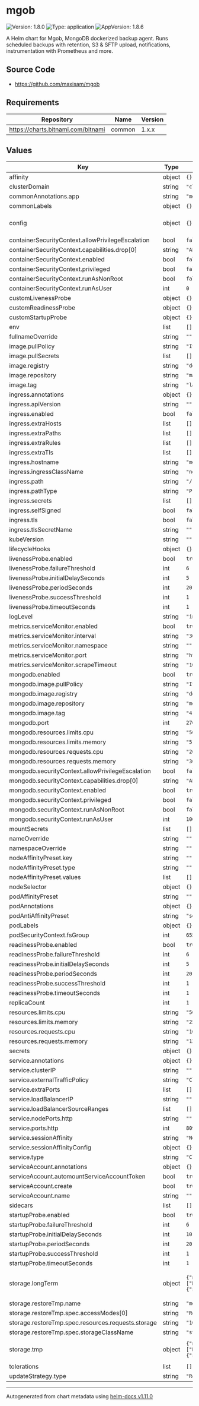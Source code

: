 # mgob

![Version: 1.8.0](https://img.shields.io/badge/Version-1.8.0-informational?style=flat-square) ![Type: application](https://img.shields.io/badge/Type-application-informational?style=flat-square) ![AppVersion: 1.8.6](https://img.shields.io/badge/AppVersion-1.8.6-informational?style=flat-square)

A Helm chart for Mgob, MongoDB dockerized backup agent.
Runs scheduled backups with retention, S3 & SFTP upload, notifications, instrumentation with Prometheus and more.

## Source Code

- <https://github.com/maxisam/mgob>

## Requirements

| Repository                         | Name   | Version |
| ---------------------------------- | ------ | ------- |
| https://charts.bitnami.com/bitnami | common | 1.x.x   |

## Values

| Key                                                | Type   | Default                                                                                                                                       | Description                                               |
| -------------------------------------------------- | ------ | --------------------------------------------------------------------------------------------------------------------------------------------- | --------------------------------------------------------- |
| affinity                                           | object | `{}`                                                                                                                                          |                                                           |
| clusterDomain                                      | string | `"cluster.local"`                                                                                                                             |                                                           |
| commonAnnotations.app                              | string | `"mgob"`                                                                                                                                      |                                                           |
| commonLabels                                       | object | `{}`                                                                                                                                          |                                                           |
| config                                             | object | `{}`                                                                                                                                          | Backup plans. For details, see [values.yaml](values.yaml) |
| containerSecurityContext.allowPrivilegeEscalation  | bool   | `false`                                                                                                                                       |                                                           |
| containerSecurityContext.capabilities.drop[0]      | string | `"ALL"`                                                                                                                                       |                                                           |
| containerSecurityContext.enabled                   | bool   | `false`                                                                                                                                       |                                                           |
| containerSecurityContext.privileged                | bool   | `false`                                                                                                                                       |                                                           |
| containerSecurityContext.runAsNonRoot              | bool   | `false`                                                                                                                                       |                                                           |
| containerSecurityContext.runAsUser                 | int    | `0`                                                                                                                                           |                                                           |
| customLivenessProbe                                | object | `{}`                                                                                                                                          |                                                           |
| customReadinessProbe                               | object | `{}`                                                                                                                                          |                                                           |
| customStartupProbe                                 | object | `{}`                                                                                                                                          |                                                           |
| env                                                | list   | `[]`                                                                                                                                          |                                                           |
| fullnameOverride                                   | string | `""`                                                                                                                                          |                                                           |
| image.pullPolicy                                   | string | `"IfNotPresent"`                                                                                                                              |                                                           |
| image.pullSecrets                                  | list   | `[]`                                                                                                                                          |                                                           |
| image.registry                                     | string | `"docker.io"`                                                                                                                                 |                                                           |
| image.repository                                   | string | `"maxisam/mgob"`                                                                                                                              |                                                           |
| image.tag                                          | string | `"latest"`                                                                                                                                    |                                                           |
| ingress.annotations                                | object | `{}`                                                                                                                                          |                                                           |
| ingress.apiVersion                                 | string | `""`                                                                                                                                          |                                                           |
| ingress.enabled                                    | bool   | `false`                                                                                                                                       |                                                           |
| ingress.extraHosts                                 | list   | `[]`                                                                                                                                          |                                                           |
| ingress.extraPaths                                 | list   | `[]`                                                                                                                                          |                                                           |
| ingress.extraRules                                 | list   | `[]`                                                                                                                                          |                                                           |
| ingress.extraTls                                   | list   | `[]`                                                                                                                                          |                                                           |
| ingress.hostname                                   | string | `"mgob.local"`                                                                                                                                |                                                           |
| ingress.ingressClassName                           | string | `"nginx"`                                                                                                                                     |                                                           |
| ingress.path                                       | string | `"/"`                                                                                                                                         |                                                           |
| ingress.pathType                                   | string | `"Prefix"`                                                                                                                                    |                                                           |
| ingress.secrets                                    | list   | `[]`                                                                                                                                          |                                                           |
| ingress.selfSigned                                 | bool   | `false`                                                                                                                                       |                                                           |
| ingress.tls                                        | bool   | `false`                                                                                                                                       |                                                           |
| ingress.tlsSecretName                              | string | `""`                                                                                                                                          |                                                           |
| kubeVersion                                        | string | `""`                                                                                                                                          |                                                           |
| lifecycleHooks                                     | object | `{}`                                                                                                                                          |                                                           |
| livenessProbe.enabled                              | bool   | `true`                                                                                                                                        |                                                           |
| livenessProbe.failureThreshold                     | int    | `6`                                                                                                                                           |                                                           |
| livenessProbe.initialDelaySeconds                  | int    | `5`                                                                                                                                           |                                                           |
| livenessProbe.periodSeconds                        | int    | `20`                                                                                                                                          |                                                           |
| livenessProbe.successThreshold                     | int    | `1`                                                                                                                                           |                                                           |
| livenessProbe.timeoutSeconds                       | int    | `1`                                                                                                                                           |                                                           |
| logLevel                                           | string | `"info"`                                                                                                                                      |                                                           |
| metrics.serviceMonitor.enabled                     | bool   | `true`                                                                                                                                        |                                                           |
| metrics.serviceMonitor.interval                    | string | `"30s"`                                                                                                                                       |                                                           |
| metrics.serviceMonitor.namespace                   | string | `""`                                                                                                                                          |                                                           |
| metrics.serviceMonitor.port                        | string | `"http"`                                                                                                                                      |                                                           |
| metrics.serviceMonitor.scrapeTimeout               | string | `"10s"`                                                                                                                                       |                                                           |
| mongodb.enabled                                    | bool   | `true`                                                                                                                                        |                                                           |
| mongodb.image.pullPolicy                           | string | `"IfNotPresent"`                                                                                                                              |                                                           |
| mongodb.image.registry                             | string | `"docker.io"`                                                                                                                                 |                                                           |
| mongodb.image.repository                           | string | `"mongo"`                                                                                                                                     |                                                           |
| mongodb.image.tag                                  | string | `"4.4.6"`                                                                                                                                     |                                                           |
| mongodb.port                                       | int    | `27017`                                                                                                                                       |                                                           |
| mongodb.resources.limits.cpu                       | string | `"500m"`                                                                                                                                      |                                                           |
| mongodb.resources.limits.memory                    | string | `"512Mi"`                                                                                                                                     |                                                           |
| mongodb.resources.requests.cpu                     | string | `"200m"`                                                                                                                                      |                                                           |
| mongodb.resources.requests.memory                  | string | `"300Mi"`                                                                                                                                     |                                                           |
| mongodb.securityContext.allowPrivilegeEscalation   | bool   | `false`                                                                                                                                       |                                                           |
| mongodb.securityContext.capabilities.drop[0]       | string | `"ALL"`                                                                                                                                       |                                                           |
| mongodb.securityContext.enabled                    | bool   | `true`                                                                                                                                        |                                                           |
| mongodb.securityContext.privileged                 | bool   | `false`                                                                                                                                       |                                                           |
| mongodb.securityContext.runAsNonRoot               | bool   | `false`                                                                                                                                       |                                                           |
| mongodb.securityContext.runAsUser                  | int    | `1001`                                                                                                                                        |                                                           |
| mountSecrets                                       | list   | `[]`                                                                                                                                          |                                                           |
| nameOverride                                       | string | `""`                                                                                                                                          |                                                           |
| namespaceOverride                                  | string | `""`                                                                                                                                          |                                                           |
| nodeAffinityPreset.key                             | string | `""`                                                                                                                                          |                                                           |
| nodeAffinityPreset.type                            | string | `""`                                                                                                                                          |                                                           |
| nodeAffinityPreset.values                          | list   | `[]`                                                                                                                                          |                                                           |
| nodeSelector                                       | object | `{}`                                                                                                                                          |                                                           |
| podAffinityPreset                                  | string | `""`                                                                                                                                          |                                                           |
| podAnnotations                                     | object | `{}`                                                                                                                                          |                                                           |
| podAntiAffinityPreset                              | string | `"soft"`                                                                                                                                      |                                                           |
| podLabels                                          | object | `{}`                                                                                                                                          |                                                           |
| podSecurityContext.fsGroup                         | int    | `65534`                                                                                                                                       |                                                           |
| readinessProbe.enabled                             | bool   | `true`                                                                                                                                        |                                                           |
| readinessProbe.failureThreshold                    | int    | `6`                                                                                                                                           |                                                           |
| readinessProbe.initialDelaySeconds                 | int    | `5`                                                                                                                                           |                                                           |
| readinessProbe.periodSeconds                       | int    | `20`                                                                                                                                          |                                                           |
| readinessProbe.successThreshold                    | int    | `1`                                                                                                                                           |                                                           |
| readinessProbe.timeoutSeconds                      | int    | `1`                                                                                                                                           |                                                           |
| replicaCount                                       | int    | `1`                                                                                                                                           |                                                           |
| resources.limits.cpu                               | string | `"500m"`                                                                                                                                      |                                                           |
| resources.limits.memory                            | string | `"256Mi"`                                                                                                                                     |                                                           |
| resources.requests.cpu                             | string | `"100m"`                                                                                                                                      |                                                           |
| resources.requests.memory                          | string | `"128Mi"`                                                                                                                                     |                                                           |
| secrets                                            | object | `{}`                                                                                                                                          |                                                           |
| service.annotations                                | object | `{}`                                                                                                                                          |                                                           |
| service.clusterIP                                  | string | `""`                                                                                                                                          |                                                           |
| service.externalTrafficPolicy                      | string | `"Cluster"`                                                                                                                                   |                                                           |
| service.extraPorts                                 | list   | `[]`                                                                                                                                          |                                                           |
| service.loadBalancerIP                             | string | `""`                                                                                                                                          |                                                           |
| service.loadBalancerSourceRanges                   | list   | `[]`                                                                                                                                          |                                                           |
| service.nodePorts.http                             | string | `""`                                                                                                                                          |                                                           |
| service.ports.http                                 | int    | `8090`                                                                                                                                        |                                                           |
| service.sessionAffinity                            | string | `"None"`                                                                                                                                      |                                                           |
| service.sessionAffinityConfig                      | object | `{}`                                                                                                                                          |                                                           |
| service.type                                       | string | `"ClusterIP"`                                                                                                                                 |                                                           |
| serviceAccount.annotations                         | object | `{}`                                                                                                                                          |                                                           |
| serviceAccount.automountServiceAccountToken        | bool   | `true`                                                                                                                                        |                                                           |
| serviceAccount.create                              | bool   | `true`                                                                                                                                        |                                                           |
| serviceAccount.name                                | string | `""`                                                                                                                                          |                                                           |
| sidecars                                           | list   | `[]`                                                                                                                                          |                                                           |
| startupProbe.enabled                               | bool   | `true`                                                                                                                                        |                                                           |
| startupProbe.failureThreshold                      | int    | `6`                                                                                                                                           |                                                           |
| startupProbe.initialDelaySeconds                   | int    | `10`                                                                                                                                          |                                                           |
| startupProbe.periodSeconds                         | int    | `20`                                                                                                                                          |                                                           |
| startupProbe.successThreshold                      | int    | `1`                                                                                                                                           |                                                           |
| startupProbe.timeoutSeconds                        | int    | `1`                                                                                                                                           |                                                           |
| storage.longTerm                                   | object | `{"name":"mgob-storage","spec":{"accessModes":["ReadWriteOnce"],"resources":{"requests":{"storage":"100Gi"}},"storageClassName":"standard"}}` | Persistent volume for backups, see `config.retention`     |
| storage.restoreTmp.name                            | string | `"mgob-restore-tmp"`                                                                                                                          |                                                           |
| storage.restoreTmp.spec.accessModes[0]             | string | `"ReadWriteOnce"`                                                                                                                             |                                                           |
| storage.restoreTmp.spec.resources.requests.storage | string | `"100Gi"`                                                                                                                                     |                                                           |
| storage.restoreTmp.spec.storageClassName           | string | `"standard"`                                                                                                                                  |                                                           |
| storage.tmp                                        | object | `{"name":"mgob-tmp","spec":{"accessModes":["ReadWriteOnce"],"resources":{"requests":{"storage":"10Gi"}},"storageClassName":"standard"}}`      | Persistent volume for temporary files                     |
| tolerations                                        | list   | `[]`                                                                                                                                          |                                                           |
| updateStrategy.type                                | string | `"RollingUpdate"`                                                                                                                             |                                                           |

---

Autogenerated from chart metadata using [helm-docs v1.11.0](https://github.com/norwoodj/helm-docs/releases/v1.11.0)
